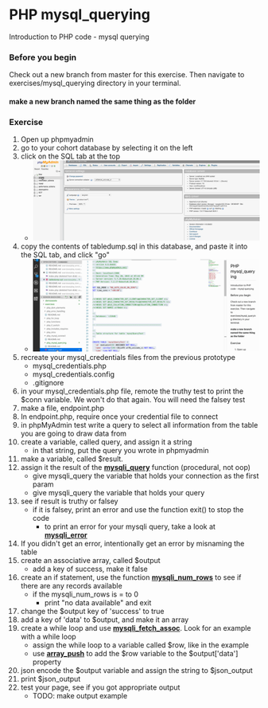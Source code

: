 # PHP mysql_querying

Introduction to PHP code - mysql querying

### Before you begin

Check out a new branch from master for this exercise.  Then navigate to exercises/mysql_querying directory in your terminal.
#### make a new branch named the same thing as the folder

### Exercise

1. Open up phpmyadmin
1. go to your cohort database by selecting it on the left
1. click  on the SQL tab at the top
    * ![selecting db and opening sql](../../demoassets/importing_into_database.gif)
1. copy the contents of tabledump.sql in this database, and paste it into the SQL tab, and click "go"
    * ![importing db dump into db](../../demoassets/importing_sql_save.gif)
1. recreate your mysql_credentials files from the previous prototype
    * mysql_credentials.php
    * mysql_credentials.config
    * .gitignore
1. in your mysql_credentials.php file, remote the truthy test to print the $conn variable.  We won't do that again.  You will need the falsey test
1. make a file, endpoint.php
1. In endpoint.php, require once your credential file to connect
1. in phpMyAdmin test write a query to select all information from the table you are going to draw data from
1. create a variable, called query, and assign it a string
    * in that string, put the query you wrote in phpmyadmin
1. make a variable, called $result.  
1. assign it the result of the [**mysqli_query**](https://www.php.net/manual/en/mysqli.query.php) function (procedural, not oop)
    * give mysqli_query the variable that holds your connection as the first param
    * give mysqli_query the variable that holds your query
1. see if result is truthy or falsey
    * if it is falsey, print an error and use the function exit() to stop the code
        * to print an error for your mysqli query, take a look at [**mysqli_error**](https://www.php.net/manual/en/mysqli.error.php)
1. If you didn't get an error, intentionally get an error by misnaming the table
1. create an associative array, called $output
    * add a key of success, make it false
1. create an if statement, use the function [**mysqli_num_rows**](https://www.php.net/manual/en/mysqli-result.num-rows.php) to see if there are any records available
    * if the mysqli_num_rows is = to 0
        * print "no data available" and exit
1. change the $output key of 'success' to true
1. add a key of 'data' to $output, and make it an array
1. create a while loop and use [**mysqli_fetch_assoc**](https://www.php.net/manual/en/mysqli-result.fetch-assoc.php).  Look for an example with a while loop
    * assign the while loop to a variable called $row, like in the example
    * use [**array_push**](https://www.php.net/manual/en/function.array-push.php) to add the $row variable to the $output['data'] property
1. json encode the $output variable and assign the string to $json_output
1. print $json_output
1. test your page, see if you got appropriate output
    * TODO: make output example


